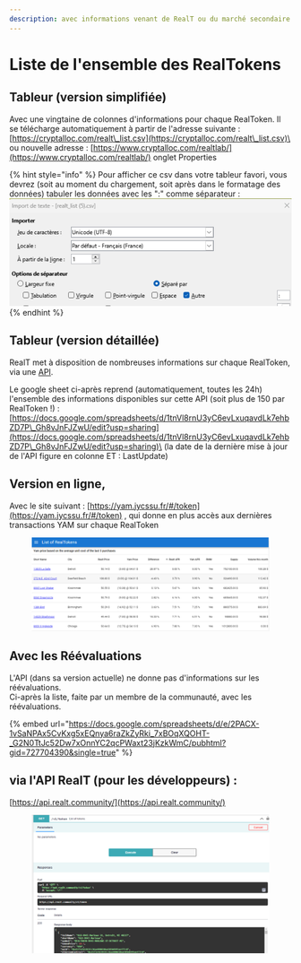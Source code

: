 ```yaml
---
description: avec informations venant de RealT ou du marché secondaire
---
```


# Liste de l'ensemble des RealTokens

## Tableur (version simplifiée)

Avec une vingtaine de colonnes d'informations pour chaque RealToken. Il se télécharge automatiquement à partir de l'adresse suivante :                               [https://cryptalloc.com/realt\_list.csv](https://cryptalloc.com/realt\_list.csv)\
ou nouvelle adresse : [https://www.cryptalloc.com/realtlab/](https://www.cryptalloc.com/realtlab/) onglet Properties

{% hint style="info" %}
Pour afficher ce csv dans votre tableur favori, vous devrez (soit au moment du chargement, soit après dans le formatage des données) tabuler les données avec les ":" comme séparateur : \
<img src="../.gitbook/assets/image (104).png" alt="" data-size="original">
{% endhint %}

## Tableur (version détaillée)

RealT met à disposition de nombreuses informations sur chaque RealToken, via une [API](https://api.realt.community/).

Le google sheet ci-après reprend (automatiquement, toutes les 24h) l'ensemble des informations disponibles sur cette API (soit plus de 150 par RealToken !) : \
[https://docs.google.com/spreadsheets/d/1tnVl8rnU3yC6evLxuqavdLk7ehbZD7P\_Gh8vJnFJZwU/edit?usp=sharing](https://docs.google.com/spreadsheets/d/1tnVl8rnU3yC6evLxuqavdLk7ehbZD7P\_Gh8vJnFJZwU/edit?usp=sharing)\
(la date de la dernière mise à jour de l'API figure en colonne ET : LastUpdate)



## Version en ligne,&#x20;

Avec le site suivant  :   [https://yam.jycssu.fr/#/token](https://yam.jycssu.fr/#/token) , qui donne en plus accès aux dernières transactions YAM sur chaque RealToken

<figure><img src="../.gitbook/assets/image (126).png" alt=""><figcaption></figcaption></figure>

## Avec les Réévaluations

L'API (dans sa version actuelle) ne donne pas d'informations sur les réévaluations. \
Ci-après la liste, faite par un membre de la communauté, avec les réévaluations.

{% embed url="https://docs.google.com/spreadsheets/d/e/2PACX-1vSaNPAx5CvKxg5xEQnya6raZkZyRki_7xBOqXQOHT-_G2N0TtJc52Dw7xOnnYC2qcPWaxt23jKzkWmC/pubhtml?gid=727704390&single=true" %}

## via l'API RealT (pour les développeurs) :&#x20;

&#x20;                                                           [https://api.realt.community/](https://api.realt.community/)

<figure><img src="../.gitbook/assets/image (84).png" alt=""><figcaption></figcaption></figure>
